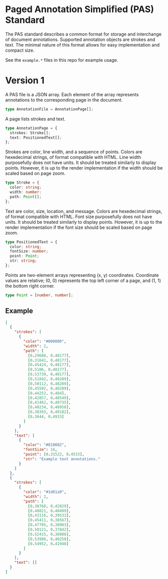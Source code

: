 # Paged Annotation Simplified (PAS) Standard

The PAS standard describes a common format for storage and interchange of
document annotations. Supported annotation objects are strokes and text. The
minimal nature of this format allows for easy implementation and compact size.

See the `example.*` files in this repo for example usage.

# Version 1

A PAS file is a JSON array. Each element of the array represents annotations to
the corresponding page in the document.

```ts
type AnnotationFile = AnnotationPage[];
```

A page lists strokes and text.

```ts
type AnnotationPage = {
  strokes: Stroke[];
  text: PositionedText[];
};
```

Strokes are color, line width, and a sequence of points. Colors are hexedecimal
strings, of format compatible with HTML. Line width purposefully does not have
units. It should be treated similarly to display points. However, it is up to
the render implementation if the width should be scaled based on page zoom.

```ts
type Stroke = {
  color: string;
  width: number;
  path: Point[];
};
```

Text are color, size, location, and message. Colors are hexedecimal strings, of
format compatible with HTML. Font size purposefully does not have units. It
should be treated similarly to display points. However, it is up to the render
implementation if the font size should be scaled based on page zoom.

```ts
type PositionedText = {
  color: string;
  fontSize: number;
  point: Point;
  str: string;
};
```

Points are two-element arrays representing (x, y) coordinates. Coordinate values
are relative; (0, 0) represents the top left corner of a page, and (1, 1) the
bottom right corner.

```ts
type Point = [number, number];
```

## Example

```json
[
  {
    "strokes": [
      {
        "color": "#000000",
        "width": 2,
        "path": [
          [0.29688, 0.48177],
          [0.31641, 0.48177],
          [0.45424, 0.48177],
          [0.5106, 0.48177],
          [0.53739, 0.48177],
          [0.51842, 0.48289],
          [0.50112, 0.48289],
          [0.45592, 0.48289],
          [0.44252, 0.484],
          [0.42857, 0.48549],
          [0.41462, 0.48735],
          [0.40234, 0.48958],
          [0.38393, 0.49182],
          [0.3644, 0.4933]
        ]
      }
    ],
    "text": [
      {
        "color": "#810082",
        "fontSize": 16,
        "point": [0.31522, 0.4533],
        "str": "Example text annotations."
      }
    ]
  },
  {
    "strokes": [
      {
        "color": "#1d61a9",
        "width": 2,
        "path": [
          [0.38768, 0.42029],
          [0.40821, 0.40499],
          [0.43116, 0.39533],
          [0.45411, 0.38567],
          [0.47705, 0.38003],
          [0.50121, 0.37842],
          [0.52415, 0.38808],
          [0.53986, 0.40258],
          [0.54952, 0.41948]
        ]
      }
    ],
    "text": []
  }
]
```

